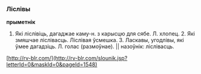 ### Ліслівы
**прыметнік**

1. Які ліслівіць, дагаджае каму-н. з карысцю для сябе. Л. хлопец. 2. Які змяшчае ліслівасць. Ліслівая ўсмешка. 3. Ласкавы, угодлівы, які ўмее дагадзіць. Л. голас (размоўнае). || назоўнік: ліслівасць.

<a rel="author">[http://rv-blr.com/](http://rv-blr.com/slounik.jsp?letterId=0&maskId=0&pageId=1548)</a>
